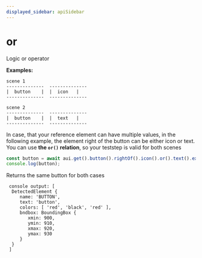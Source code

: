 ```yaml
---
displayed_sidebar: apiSidebar
---
```

# or

Logic or operator

**Examples:**
```text 
scene 1
--------------  --------------
|  button    |  |  icon   |
--------------  --------------

scene 2
--------------  --------------
|  button    |  |  text   |
--------------  --------------

```
In case, that your reference element can have multiple values, in the following example, the element right of the button can be either icon or text.
You can use **the `or()` relation**, so your teststep is valid for both scenes
```typescript 
const button = await aui.get().button().rightOf().icon().or().text().exec();
console.log(button);
```
Returns the same button for both cases
```text 
 console output: [
  DetectedElement {
     name: 'BUTTON',
     text: 'button',
     colors: [ 'red', 'black', 'red' ],
     bndbox: BoundingBox {
        xmin: 900,
        ymin: 910,
        xmax: 920,
        ymax: 930
     }
  }
 ]
```

